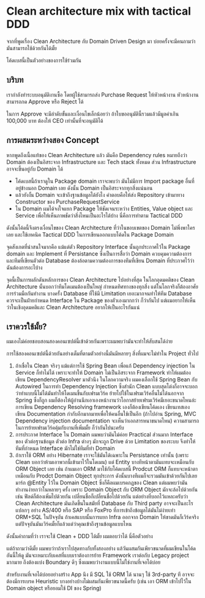 # Clean architecture mix with tactical DDD 

จากที่พูดเรื่อง Clean Architecture กับ Domain Driven Design มา บ่อยครั้งจะมีคนถามว่า มันสามารถใช้ด้วยกันได้มั้ย

โค้ดเบสนี้เป็นตัวอย่างของการใช้ร่วมกัน

## บริบท

เรากำลังทำระบบอนุมัติงานซื้อ โดยผู้ใช้สามารถส่ง Purchase Request ให้หัวหน้างาน หัวหน้างานสามารถกด Approve หรือ Reject ได้

ในการ Approve จะมีลำดับขั้นและเงื่อนไขเล็กน้อยว่า ถ้าใบขออนุมัตินี้รวมแล้วมีมูลค่าเกิน 100,000 บาท ต้องให้ CEO เท่านั้นที่จะอนุมัติได้

## การผสมระหว่างสอง Concept

หากพูดถึงเนื้อแท้ของ Clean Architecture แล้ว มันคือ Dependency rules หมายถึงว่า Domain ต้องเป็นอิสระจาก Infrastructure และ Tech stack ทั้งหมด ส่วน Infrastructure อาจจะขึ้นอยู่กับ Domain ได้

- โค้ดเบสนี้ถ้าเราดูใน Package domain เราจะพบว่า มันไม่มีการ Import package อื่นที่อยู่ข้างนอก Domain เลย ดังนั้น Domain เป็นอิสระจากทุกสิ่งแน่นอน
- แล้วยังงั้น Domain จะเข้าถึงฐานข้อมูลได้ยังไง คำตอบคือให้ส่ง Repository เข้ามาทาง Constructor ของ PurchaseRequestService
- ใน Domain ผมได้จงใจแยก Package ให้ชัดเจนระหว่าง Entities, Value object และ Service เพื่อให้เห็นภาพชัดว่าสิ่งไหนเป็นอะไรได้บ้าง นี่คือการทำตาม Tactical DDD

ดังนั้นโค้ดนี้จึงตรงเงื่อนไขของ Clean Architecture ที่ว่าในขอบเขตของ Domain ไม่พึ่งพาใครเลย และใช้เทคนิค Tactical DDD ในการเขียนออกแบบโค้ดใน Package Domain

จุดสังเกตที่น่าสนใจมากคือ แม้แต่ตัว Repository Interface นั้นถูกประกาศไว้ใน Package domain และ Implement ที่ Persistance ซึ่งเป็นการสื่อว่า Domain ควบคุมความต้องการ และทีมที่เขียนตัวต่อ Database ต้องล้อตามความต้องการของทีมที่เขียน Domain ที่ประกาศไว้ว่าฉันต้องการอะไบ้าง 

จุดนี้เป็นการผลักดันหลักการของ Clean Architecture ไปอย่างที่สุด ในโลกอุดมคติของ Clean Architecture นั้นบอกว่าทีมโดเมนต้องเป็นใหญ่ กำหนดทิศทางของทุกสิ่ง แต่ในโลกจริงก็ต้องอาศัยการร่วมมือกันทำงาน บางครั้ง Database ที่ใช้มี Limitation เยอะมากจนทำให้ทีม Database ควรจะเป็นฝ่ายกำหนด Interface ใน Package ของตัวเองมากกว่า ก็ว่ากันไป แต่ผมอยากให้เห็นว่าในเชิงอุดมคติและ Clean Architecture อยากให้เป็นอะไรกันแน่

## เราควรใช้มั้ย?

ผมเองไม่ค่อยชอบสอนสองคอนเซปต์นี้เข้าด้วยกันเพราะผมพบว่ามันจะทำให้สับสนได้ง่าย

การใช้สองคอนเซปต์นี้ด้วยกันอย่างเต็มที่ตามตัวอย่างนี้มันมีหลายๆ สิ่งที่ผมจะไม่ทำใน Project ทั่วไป
1. ถ้าเชื่อใน Clean จริงๆ แม้แต่การใช้ Spring Bean เพื่อแก้ Dependency injection ใน Service ก็ทำไม่ได้ เพราะจะทำให้ Domain ไม่เป็นอิสระจาก Framework ทำให้ผมต้องเขียน DependencyResolver มาตัวนึง ในโลกความจริง ผมคงเลือกใช้ Spring Bean กับ Autowired ในการทำ Dependency Injection ซึ่งสำนัก Clean แบบสุดโต่งก็อาจจะบอกว่าทำแบบนี้ไม่ได้มันทำให้โดเมนขึ้นกับเฟรมเวิร์ค ย้ายไปใช้ในเฟรมเวิร์คอื่นไม่ได้นอกจาก Spring ซึ่งก็ถูก ผมก็ต้องให้ผู้อ่านนึกเอาเองหน้างานว่าโอกาสย้ายเฟรมเวิร์คมีเยอะขนาดไหนล่ะ การเขียน Dependency Resolving framework เองก็ต้องเขียนโค้ดเอง เขียนเทสเอง เขียน Documentation กำกับอีกมากมายเพื่อให้คนอื่นใช้เป็นอีก (ถ้าไปอ่าน Spring, MVC Dependency injection documentation จะเห็นว่าเอกสารหนาขนาดไหน) ความสามารถในการย้ายเฟรมเวิร์คคุ้มกับงานที่เพิ่มมั้ย ก็ว่ากันไปนะครับ 
2. การประกาศ Interface ใน Domain ผมพบว่ามันไม่ค่อย Practical ส่วนมาก Interface ของ ตัวต่อฐานข้อมูล ตัวต่อ Infra ต่างๆ มักจะถูก Drive ด้วย Limitation ของระบบ จึงทำให้ทีมที่กำหนด Interface มักไม่ใช่ทีมที่ทำ Domain 
3. ถ้าเราใช้ ORM อย่าง Hibernate เราจะใช้มันได้เฉพาะใน Persistance เท่านั้น (เพราะ Clean บอกว่าห้ามเอาพวกนี้เข้ามาไว้ในโดเมน) แต่ Entity บางทีหน้าตามันแทบจะเหมือนกับ ORM Object เลย เช่น ถ้าผมเอา ORM มาใช้กับโค้ดเบสนี้ Prodcut ORM ก็แทบจะหน้าตาเหมือนกับ Prodct Domain Object ทุกประการ ดังนั้นบางทีผมก็จะรวมมันเข้าด้วยกันไปเลย มาร์ก @Entity ไว้ใน Domain Object ซึ่งก็คือผมเบรคกฎของ Clean แต่ผมพบว่ามันทำงานง่ายกว่าในหลายๆ ครั้ง เพราะ Domain Object กับ ORM Object มักจะล้อไปด้วยกัน เช่น ฟิลด์ก็ต้องเพิ่มไปด้วยกัน เปลี่ยนชื่อก็เปลี่ยนชื่อไปด้วยกัน แต่อย่างที่บอกไว้แหละครับว่า Clean Architecture มันเกิดขึ้นในสมัยที่ Database กับ Third party อาจจะเป็นอะไรแปลกๆ อย่าง AS/400 หรือ SAP หรือ FoxPro ที่การเข้าถึงข้อมูลได้มันไม่ง่ายเท่า ORM+SQL ในปัจจุบัน ถ้าเคสแบบนั้นการแยก Infra ออกจาก Domain ให้ขาดมันก็เวิร์คจริง แต่ปัจจุบันมันเวิร์คมั้ยก็แล้วแต่ว่าคุณเข้าถึงฐานข้อมูลแบบไหน

ดังนั้นคำถามที่ว่า เราจะใช้ Clean + DDD ได้มั้ย ผมตอบว่าได้ นี่คือตัวอย่าง 

แต่ถ้าถามว่าดีมั้ย ผมพบว่าาถ้าเราไปสุดทางกับทั้งสองอย่าง แล้วันผสมกันเพียวขนาดที่ผมเขียนในโค้ดอันนี้ให้ดู มันจะเหมาะกับเคสที่แบบเราต้องการย้าย Framework เราต่อกับ Legacy project มากมาย ถึงต้องแบ่ง Boundary ดีๆ ซึ่งผมพบว่างานแบบนี้ไม่ใช่งานที่เจอได้บ่อย

สำหรับงานที่เจอได้บ่อยอย่างสร้าง App นึง มี SQL ใช้ ORM ได้ นานๆ ใช้ 3rd-party ที อาจจะต้องมีการเบรค Heuristic บางอย่างบ้างไม่ผสมกันเพียวขนาดนี้ครับ (เช่น เอา ORM เข้าไปไว้ใน Domain object หรือยอมใช้ DI ของ Spring)